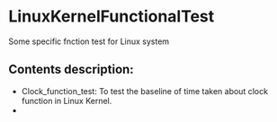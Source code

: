 # LinuxKernelFunctionalTest
Some specific fnction test for Linux system

## Contents description:
- Clock_function_test: To test the baseline of time taken about clock function in Linux Kernel.
- 
